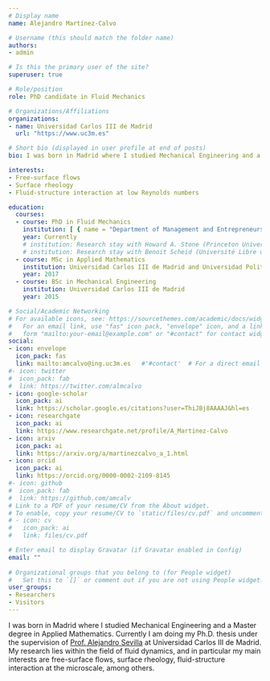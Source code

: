 ```yaml
---
# Display name
name: Alejandro Martínez-Calvo

# Username (this should match the folder name)
authors:
- admin

# Is this the primary user of the site?
superuser: true

# Role/position
role: PhD candidate in Fluid Mechanics

# Organizations/Affiliations
organizations:
- name: Universidad Carlos III de Madrid
  url: "https://www.uc3m.es"

# Short bio (displayed in user profile at end of posts)
bio: I was born in Madrid where I studied Mechanical Engineering and a Master degree in Applied Mathematics. Currently I am doing my Ph.D. thesis under the supervision of Prof. Alejandro Sevilla at Universidad Carlos III de Madrid. My research lies within the field of fluid dynamics, and in particular my main interests are free-surface flows, surface rheology, and fluid-structure interaction at the microscale, among others.

interests:
- Free-surface flows
- Surface rheology
- Fluid-structure interaction at low Reynolds numbers 

education:
  courses:
  - course: PhD in Fluid Mechanics
    institution: [ { name = "Department of Management and Entrepreneurship, <br>W.P. Carey School of Business, <br>Arizona State University " }]
    year: Currently
    # institution: Research stay with Howard A. Stone (Princeton University, USA) 2019
    # institution: Research stay with Benoit Scheid (Université Libre de Bruxelles, Belgium) 2018
  - course: MSc in Applied Mathematics
    institution: Universidad Carlos III de Madrid and Universidad Politécnica de Madrid
    year: 2017
  - course: BSc in Mechanical Engineering
    institution: Universidad Carlos III de Madrid
    year: 2015

# Social/Academic Networking
# For available icons, see: https://sourcethemes.com/academic/docs/widgets/#icons
#   For an email link, use "fas" icon pack, "envelope" icon, and a link in the
#   form "mailto:your-email@example.com" or "#contact" for contact widget.
social:
- icon: envelope
  icon_pack: fas
  link: mailto:amcalvo@ing.uc3m.es   #'#contact'  # For a direct email link, use "mailto:amcalvo@ing.uc3m.es"
#- icon: twitter
#  icon_pack: fab
#  link: https://twitter.com/almcalvo
- icon: google-scholar
  icon_pack: ai
  link: https://scholar.google.es/citations?user=ThiJBj8AAAAJ&hl=es
- icon: researchgate
  icon_pack: ai
  link: https://www.researchgate.net/profile/A_Martinez-Calvo
- icon: arxiv
  icon_pack: ai
  link: https://arxiv.org/a/martinezcalvo_a_1.html
- icon: orcid
  icon_pack: ai
  link: https://orcid.org/0000-0002-2109-8145
#- icon: github
#  icon_pack: fab
#  link: https://github.com/amcalv
# Link to a PDF of your resume/CV from the About widget.
# To enable, copy your resume/CV to `static/files/cv.pdf` and uncomment the lines below.  
# - icon: cv
#   icon_pack: ai
#   link: files/cv.pdf

# Enter email to display Gravatar (if Gravatar enabled in Config)
email: ""
  
# Organizational groups that you belong to (for People widget)
#   Set this to `[]` or comment out if you are not using People widget.  
user_groups:
- Researchers
- Visitors
---
```


I was born in Madrid where I studied Mechanical Engineering and a Master degree in Applied Mathematics. Currently I am doing my Ph.D. thesis under the supervision of <a href="http://fluidosuc3m.es/people/asevilla/">Prof. Alejandro Sevilla</a> at Universidad Carlos III de Madrid. My research lies within the field of fluid dynamics, and in particular my main interests are free-surface flows, surface rheology, fluid-structure interaction at the microscale, among others.
